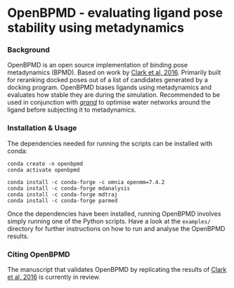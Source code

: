 # OpenBPMD - evaluating ligand pose stability using metadynamics

### Background 
OpenBPMD is an open source implementation of binding pose metadynamics (BPMD). Based on work by [Clark et al, 2016](https://doi.org/10.1021/acs.jctc.6b00201). Primarily built for reranking docked poses out of a list of candidates generated by a docking program. OpenBPMD biases ligands using metadynamics and evaluates how stable they are during the simulation. Recommended to be used in conjunction with [_grand_](https://github.com/essex-lab/grand) to optimise water networks around the ligand before subjecting it to metadynamics.

### Installation & Usage

The dependencies needed for running the scripts can be installed with conda:

```
conda create -n openbpmd
conda activate openbpmd

conda install -c conda-forge -c omnia openmm=7.4.2
conda install -c conda-forge mdanalysis
conda install -c conda-forge mdtraj
conda install -c conda-forge parmed
```

Once the dependencies have been installed, running OpenBPMD involves simply running one of the Python scripts. Have a look at the ```examples/``` directory for further instructions on how to run and analyse the OpenBPMD results.

### Citing OpenBPMD

The manuscript that validates OpenBPMD by replicating the results of [Clark et al, 2016](https://doi.org/10.1021/acs.jctc.6b00201) is currently in review.
